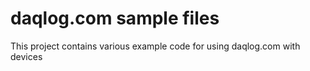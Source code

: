daqlog.com sample files
=======================

This project contains various example code for using daqlog.com with devices
